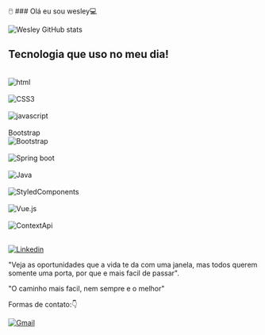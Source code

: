 
 🖱️ ### Olá eu sou wesley💻                   



 ![Wesley GitHub stats](https://github-readme-stats.vercel.app/api?username=WesleyBert&show_icons=true&theme=radical)
 ## Tecnologia que uso no meu dia!

 <div style="display: inline_block"><br/>
<img align="center" alt="html" src="https://img.shields.io/badge/HTML5-E34F26?style=for-the-badge&logo=html5&logoColor=white"/>
</div><br/>

<div>
<img align="center" alt="CSS3" src=https://img.shields.io/badge/CSS3-1572B6?style=for-the-badge&logo=css3&logoColor=white/>
 </div>
 <br/>

<div>
<img align="center" alt="javascript" src=https://img.shields.io/badge/JavaScript-F7DF1E?style=for-the-badge&logo=javascript&logoColor=black/>
 </div>
 <br/>
Bootstrap
 <div>
 
  <div>
<img align="center" alt="Bootstrap" src=https://img.shields.io/badge/bootstrap-3776AB?style=for-the-badge&logo=bootstrap&logoColor=white/>
 </div><br/>

<div>
<img align="center" alt="Spring boot" src=https://img.shields.io/badge/springboot-3776AB?style=for-the-badge&logo=springboot&logoColor=white/>
 </div><br/>
 
 <div>
<img align="center" alt="Java" src=https://img.shields.io/badge/java-3776AB?style=for-the-badge&logo=java&logoColor=white/>
 </div><br/>

 <div>
 <div>
<img align="center" alt="StyledComponents" src=https://img.shields.io/badge/StyledComponents-3776AB?style=for-the-badge&logo=StyledComponents&logoColor=white/>
 </div><br/>

 <div>
<img align="center" alt="Vue.js" src=	https://img.shields.io/badge/Vue.js-092E20?style=for-the-badge&logo=vue.js&logoColor=white/>
 </div>
 <br/>
 
 <div>
<img align="center" alt="ContextApi" src=https://img.shields.io/badge/ContextApi-3776AB?style=for-the-badge&logo=ContextApi&logoColor=white/>
 </div><br/>
 
   [![Linkedin](https://img.shields.io/badge/LinkedIn-0077B5?style=for-the-badge&logo=linkedin&logoColor=white)](https://www.linkedin.com/in/wesley-berto/)
 <br/>

 
 "Veja as oportunidades que a vida te da com uma janela, mas todos querem somente uma porta, por que e mais facil de passar".
 
 "O caminho mais facil, nem sempre e o melhor"

 Formas de contato:👇

[![Gmail](https://img.shields.io/badge/Gmail-D14836?style=for-the-badge&logo=gmail&logoColor=white)](https://mail.google.com/mail/u/0/#inbox)
 <br/>

 <br/>
